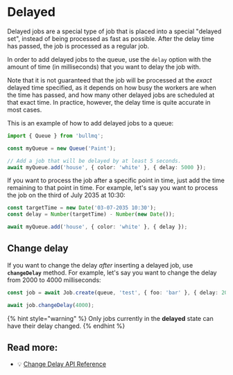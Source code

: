 # Delayed

Delayed jobs are a special type of job that is placed into a special "delayed set", instead of being processed as fast as possible. After the delay time has passed, the job is processed as a regular job.

In order to add delayed jobs to the queue, use the `delay` option with the amount of time (in milliseconds) that you want to delay the job with.

Note that it is not guaranteed that the job will be processed at the _exact_ delayed time specified, as it depends on how busy the workers are when the time has passed, and how many other delayed jobs are scheduled at that exact time. In practice, however, the delay time is quite accurate in most cases.

This is an example of how to add delayed jobs to a queue:

```typescript
import { Queue } from 'bullmq';

const myQueue = new Queue('Paint');

// Add a job that will be delayed by at least 5 seconds.
await myQueue.add('house', { color: 'white' }, { delay: 5000 });
```

If you want to process the job after a specific point in time, just add the time remaining to that point in time. For example, let's say you want to process the job on the third of July 2035 at 10:30:

```typescript
const targetTime = new Date('03-07-2035 10:30');
const delay = Number(targetTime) - Number(new Date());

await myQueue.add('house', { color: 'white' }, { delay });
```

## Change delay

If you want to change the delay _after_ inserting a delayed job, use **`changeDelay`** method. For example, let's say you want to change the delay from 2000 to 4000 milliseconds:

```typescript
const job = await Job.create(queue, 'test', { foo: 'bar' }, { delay: 2000 });

await job.changeDelay(4000);
```

{% hint style="warning" %}
Only jobs currently in the **delayed** state can have their delay changed.
{% endhint %}

## Read more:

- 💡 [Change Delay API Reference](https://api.docs.bullmq.io/classes/v4.Job.html#changeDelay)

